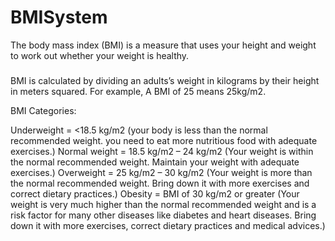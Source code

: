 # BMISystem
The body mass index (BMI) is a measure that uses your height and weight to work out whether your weight is healthy.

###
BMI is calculated by dividing an adults’s weight in kilograms by their height in meters squared.  For example, A BMI of 25 means 25kg/m2.

BMI Categories:

Underweight = <18.5 kg/m2 (your body is less than the normal recommended weight. you need to eat more nutritious food with adequate exercises.)
Normal weight = 18.5 kg/m2 – 24 kg/m2 (Your weight is within the normal recommended weight. Maintain your weight with adequate exercises.)
Overweight = 25 kg/m2 – 30 kg/m2 (Your weight is more than the normal recommended weight. Bring down it with more exercises and correct dietary practices.)
Obesity = BMI of 30 kg/m2 or greater (Your weight is very much higher than the normal recommended weight and is a risk factor for many other diseases like diabetes and heart diseases. Bring down it with more exercises, correct dietary practices and medical advices.)
